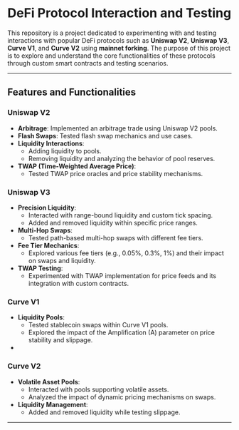 # DeFi Protocol Interaction and Testing

This repository is a project dedicated to experimenting with and testing interactions with popular DeFi protocols such as **Uniswap V2**, **Uniswap V3**, **Curve V1**, and **Curve V2** using **mainnet forking**. The purpose of this project is to explore and understand the core functionalities of these protocols through custom smart contracts and testing scenarios.

---

## Features and Functionalities

### **Uniswap V2**

- **Arbitrage**: Implemented an arbitrage trade using Uniswap V2 pools.
- **Flash Swaps**: Tested flash swap mechanics and use cases.
- **Liquidity Interactions**:
  - Adding liquidity to pools.
  - Removing liquidity and analyzing the behavior of pool reserves.
- **TWAP (Time-Weighted Average Price)**:
  - Tested TWAP price oracles and price stability mechanisms.

### **Uniswap V3**

- **Precision Liquidity**:
  - Interacted with range-bound liquidity and custom tick spacing.
  - Added and removed liquidity within specific price ranges.
- **Multi-Hop Swaps**:
  - Tested path-based multi-hop swaps with different fee tiers.
- **Fee Tier Mechanics**:
  - Explored various fee tiers (e.g., 0.05%, 0.3%, 1%) and their impact on swaps and liquidity.
- **TWAP Testing**:
  - Experimented with TWAP implementation for price feeds and its integration with custom contracts.

### **Curve V1**

- **Liquidity Pools**:
  - Tested stablecoin swaps within Curve V1 pools.
  - Explored the impact of the Amplification (A) parameter on price stability and slippage.
-

### **Curve V2**

- **Volatile Asset Pools**:
  - Interacted with pools supporting volatile assets.
  - Analyzed the impact of dynamic pricing mechanisms on swaps.
- **Liquidity Management**:
  - Added and removed liquidity while testing slippage.

---
